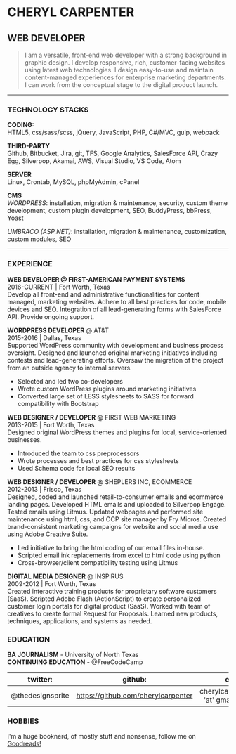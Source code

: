 # CHERYL CARPENTER  
## WEB DEVELOPER  
>I am a versatile, front-end web developer with a strong background in graphic design. I develop responsive, rich, customer-facing websites using latest web technologies. I design easy-to-use and maintain content-managed experiences for enterprise marketing departments. I can work from the conceptual stage to the digital product launch.  

***  

### TECHNOLOGY STACKS  

**CODING:**  
HTML5, css/sass/scss, jQuery, JavaScript, PHP, C#/MVC, gulp, webpack  

**THIRD-PARTY**  
Github, Bitbucket, Jira, git, TFS, Google Analytics, SalesForce API, Crazy Egg, Silverpop, Akamai, AWS, Visual Studio, VS Code, Atom

**SERVER**  
Linux, Crontab, MySQL, phpMyAdmin, cPanel

**CMS**  
_WORDPRESS_: installation, migration & maintenance, security, custom theme development, custom plugin development, SEO, BuddyPress, bbPress, Yoast  

_UMBRACO (ASP.NET)_: installation, migration & maintenance, customization, custom modules, SEO  

***

### EXPERIENCE  

**WEB DEVELOPER @ FIRST-AMERICAN PAYMENT SYSTEMS**  
2016\-CURRENT  |  Fort Worth, Texas  
Develop all front-end and administrative functionalities for content managed, marketing websites. Adhere to all best practices for code, mobile devices and SEO. Integration of all lead-generating forms with SalesForce API. Provide ongoing support.

**WORDPRESS DEVELOPER** @ AT&T  
2015-2016  |  Dallas, Texas  
Supported WordPress community with development and business process oversight. Designed and launched original marketing initiatives including contests and lead-generating efforts. Oversaw the migration of the project from an outside agency to internal servers.

- Selected and led two co-developers  
- Wrote custom WordPress plugins around marketing initiatives
- Converted large set of LESS stylesheets to SASS for forward compatibility with Bootstrap

**WEB DESIGNER / DEVELOPER** @ FIRST WEB MARKETING  
2013-2015  |  Fort Worth, Texas  
Designed original WordPress themes and plugins for local, service-oriented businesses.  

- Introduced the team to css preprocessors
- Wrote processes and best practices for css stylesheets
- Used Schema code for local SEO results

**WEB DESIGNER / DEVELOPER** @ SHEPLERS INC, ECOMMERCE  
2012-2013  |  Frisco, Texas  
Designed, coded and launched retail-to-consumer emails and ecommerce landing pages. Developed HTML emails and uploaded to Silverpop Engage. Tested emails using Litmus. Updated webpages and performed site maintenance using html, css, and OCP site manager by Fry Micros. Created brand-consistent marketing campaigns for website and social media use using Adobe Creative Suite.  

- Led initiative to bring the html coding of our email files in-house.
- Scripted email ink replacements from excel to html code using python
- Cross-browser/client compatibility testing using Litmus  

**DIGITAL MEDIA DESIGNER** @ INSPIRUS  
2009-2012   |   Fort Worth, Texas  
Created interactive training products for proprietary software customers (SaaS). Scripted Adobe Flash (ActionScript) to create personalized customer login portals for digital product (SaaS). Worked with team of creatives to create formal Request for Proposals. Learned new products, techniques, applications, and systems as needed.  

### EDUCATION  

**BA JOURNALISM** - University of North Texas  
**CONTINUING EDUCATION** - @FreeCodeCamp  

| twitter: | github: | email: |  
|:---:|:---:|:---:|
@thedesignsprite | https://github.com/cherylcarpenter |  cherylcarpenter2015 'at' gmail 'dot' com  

### HOBBIES  

I'm a huge booknerd, of mostly stuff and nonsense, follow me on [Goodreads!](https://www.goodreads.com/user/show/10141259-cheryl-carpenter)
